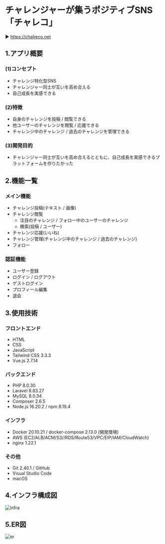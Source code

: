 # チャレンジャーが集うポジティブSNS「チャレコ」
▶︎ https://chalreco.net

## 1.アプリ概要
### (1)コンセプト
* チャレンジ特化型SNS
* チャレンジャー同士が互いを高め合える
* 自己成長を実感できる

### (2)特徴
* 自身のチャレンジを投稿 / 閲覧できる
* 他ユーザーのチャレンジを閲覧 / 応援できる
* チャレンジ中のチャレンジ / 過去のチャレンジを管理できる

### (3)開発目的
* チャレンジャー同士が互いを高め合えるとともに、自己成長を実感できるプラットフォームを作りたかった

## 2.機能一覧
### メイン機能
* チャレンジ投稿(テキスト / 画像)
* チャレンジ閲覧
  * 注目のチャレンジ / フォロー中のユーザーのチャレンジ
  * 検索(投稿 / ユーザー)
* チャレンジ応援(いいね)
* チャレンジ管理(チャレンジ中のチャレンジ / 過去のチャレンジ)
* フォロー

### 認証機能
* ユーザー登録
* ログイン / ログアウト
* ゲストログイン
* プロフィール編集
* 退会

## 3.使用技術
### フロントエンド
* HTML
* CSS
* JavaScript
* Tailwind CSS 3.3.3
* Vue.js 2.7.14

### バックエンド
* PHP 8.0.30
* Laravel 8.83.27
* MySQL 8.0.34
* Composer 2.6.5
* Node.js 16.20.2 / npm 8.19.4

### インフラ
* Docker 20.10.21 / docker-compose 2.13.0 (開発環境)
* AWS (EC2/ALB/ACM/S3//RDS/Route53/VPC/EIP/IAM/CloudWatch)
* nginx 1.22.1

### その他
* Git 2.40.1 / GitHub
* Visual Studio Code
* macOS

## 4.インフラ構成図
![infra](https://github.com/yamamoto117/chalreco/assets/99392507/4c519975-a81a-42f0-b5fa-e71dca95fdb5)

## 5.ER図
![er](https://github.com/yamamoto117/chalreco/assets/99392507/59f990c5-3fd3-4576-8662-cefc14137d01)
